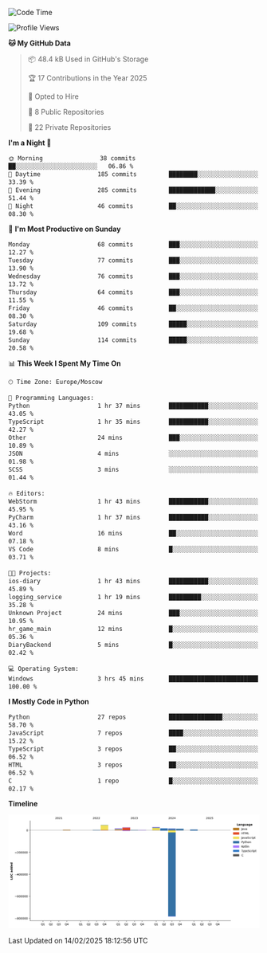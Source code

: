 <!--START_SECTION:waka-->
![Code Time](http://img.shields.io/badge/Code%20Time-602%20hrs%2039%20mins-blue)

![Profile Views](http://img.shields.io/badge/Profile%20Views-1-blue)

**🐱 My GitHub Data** 

> 📦 48.4 kB Used in GitHub's Storage 
 > 
> 🏆 17 Contributions in the Year 2025
 > 
> 💼 Opted to Hire
 > 
> 📜 8 Public Repositories 
 > 
> 🔑 22 Private Repositories 
 > 
**I'm a Night 🦉** 

```text
🌞 Morning                38 commits          ██░░░░░░░░░░░░░░░░░░░░░░░   06.86 % 
🌆 Daytime                185 commits         ████████░░░░░░░░░░░░░░░░░   33.39 % 
🌃 Evening                285 commits         █████████████░░░░░░░░░░░░   51.44 % 
🌙 Night                  46 commits          ██░░░░░░░░░░░░░░░░░░░░░░░   08.30 % 
```
📅 **I'm Most Productive on Sunday** 

```text
Monday                   68 commits          ███░░░░░░░░░░░░░░░░░░░░░░   12.27 % 
Tuesday                  77 commits          ███░░░░░░░░░░░░░░░░░░░░░░   13.90 % 
Wednesday                76 commits          ███░░░░░░░░░░░░░░░░░░░░░░   13.72 % 
Thursday                 64 commits          ███░░░░░░░░░░░░░░░░░░░░░░   11.55 % 
Friday                   46 commits          ██░░░░░░░░░░░░░░░░░░░░░░░   08.30 % 
Saturday                 109 commits         █████░░░░░░░░░░░░░░░░░░░░   19.68 % 
Sunday                   114 commits         █████░░░░░░░░░░░░░░░░░░░░   20.58 % 
```


📊 **This Week I Spent My Time On** 

```text
🕑︎ Time Zone: Europe/Moscow

💬 Programming Languages: 
Python                   1 hr 37 mins        ███████████░░░░░░░░░░░░░░   43.05 % 
TypeScript               1 hr 35 mins        ███████████░░░░░░░░░░░░░░   42.27 % 
Other                    24 mins             ███░░░░░░░░░░░░░░░░░░░░░░   10.89 % 
JSON                     4 mins              ░░░░░░░░░░░░░░░░░░░░░░░░░   01.98 % 
SCSS                     3 mins              ░░░░░░░░░░░░░░░░░░░░░░░░░   01.44 % 

🔥 Editors: 
WebStorm                 1 hr 43 mins        ███████████░░░░░░░░░░░░░░   45.95 % 
PyCharm                  1 hr 37 mins        ███████████░░░░░░░░░░░░░░   43.16 % 
Word                     16 mins             ██░░░░░░░░░░░░░░░░░░░░░░░   07.18 % 
VS Code                  8 mins              █░░░░░░░░░░░░░░░░░░░░░░░░   03.71 % 

🐱‍💻 Projects: 
ios-diary                1 hr 43 mins        ███████████░░░░░░░░░░░░░░   45.89 % 
logging_service          1 hr 19 mins        █████████░░░░░░░░░░░░░░░░   35.28 % 
Unknown Project          24 mins             ███░░░░░░░░░░░░░░░░░░░░░░   10.95 % 
hr_game_main             12 mins             █░░░░░░░░░░░░░░░░░░░░░░░░   05.36 % 
DiaryBackend             5 mins              █░░░░░░░░░░░░░░░░░░░░░░░░   02.42 % 

💻 Operating System: 
Windows                  3 hrs 45 mins       █████████████████████████   100.00 % 
```

**I Mostly Code in Python** 

```text
Python                   27 repos            ███████████████░░░░░░░░░░   58.70 % 
JavaScript               7 repos             ████░░░░░░░░░░░░░░░░░░░░░   15.22 % 
TypeScript               3 repos             ██░░░░░░░░░░░░░░░░░░░░░░░   06.52 % 
HTML                     3 repos             ██░░░░░░░░░░░░░░░░░░░░░░░   06.52 % 
C                        1 repo              █░░░░░░░░░░░░░░░░░░░░░░░░   02.17 % 
```



**Timeline**

![Lines of Code chart](https://raw.githubusercontent.com/adlemx/adlemx/main/assets/bar_graph.png)


 Last Updated on 14/02/2025 18:12:56 UTC
<!--END_SECTION:waka-->
